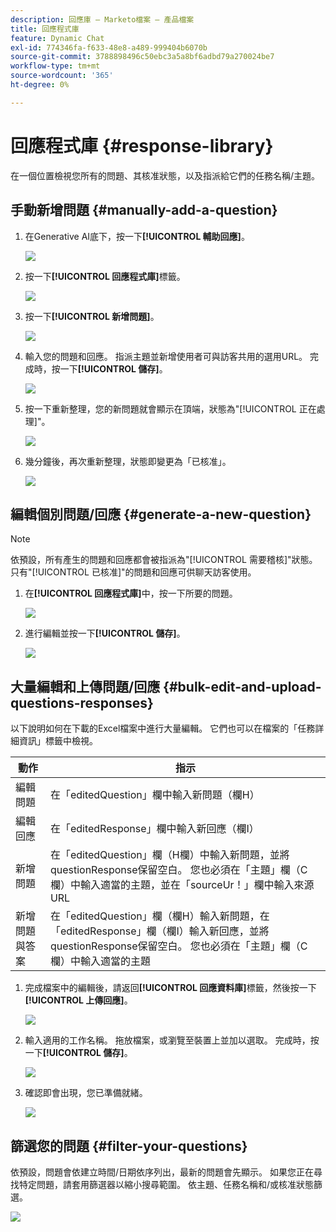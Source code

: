 ```yaml
---
description: 回應庫 — Marketo檔案 — 產品檔案
title: 回應程式庫
feature: Dynamic Chat
exl-id: 774346fa-f633-48e8-a489-999404b6070b
source-git-commit: 3788898496c50ebc3a5a8bf6adbd79a270024be7
workflow-type: tm+mt
source-wordcount: '365'
ht-degree: 0%

---
```


# 回應程式庫 {#response-library}

在一個位置檢視您所有的問題、其核准狀態，以及指派給它們的任務名稱/主題。

## 手動新增問題 {#manually-add-a-question}

1. 在Generative AI底下，按一下&#x200B;**[!UICONTROL 輔助回應]**。

   ![](assets/response-library-1.png)

1. 按一下&#x200B;**[!UICONTROL 回應程式庫]**&#x200B;標籤。

   ![](assets/response-library-2.png)

1. 按一下&#x200B;**[!UICONTROL 新增問題]**。

   ![](assets/response-library-3.png)

1. 輸入您的問題和回應。 指派主題並新增使用者可與訪客共用的選用URL。 完成時，按一下&#x200B;**[!UICONTROL 儲存]**。

   ![](assets/response-library-4.png)

1. 按一下重新整理，您的新問題就會顯示在頂端，狀態為&quot;[!UICONTROL 正在處理]&quot;。

   ![](assets/response-library-5.png)

1. 幾分鐘後，再次重新整理，狀態即變更為「已核准」。

   ![](assets/response-library-6.png)

## 編輯個別問題/回應 {#generate-a-new-question}

>[!NOTE]
>
>依預設，所有產生的問題和回應都會被指派為&quot;[!UICONTROL 需要稽核]&quot;狀態。 只有&quot;[!UICONTROL 已核准]&quot;的問題和回應可供聊天訪客使用。

1. 在&#x200B;**[!UICONTROL 回應程式庫]**&#x200B;中，按一下所要的問題。

   ![](assets/response-library-7.png)

1. 進行編輯並按一下&#x200B;**[!UICONTROL 儲存]**。

   ![](assets/response-library-8.png)

## 大量編輯和上傳問題/回應 {#bulk-edit-and-upload-questions-responses}

以下說明如何在下載的Excel檔案中進行大量編輯。 它們也可以在檔案的「任務詳細資訊」標籤中檢視。

<table>
<thead>
  <tr>
    <th>動作</th>
    <th>指示</th>
  </tr>
</thead>
<tbody>
  <tr>
    <td>編輯問題</td>
    <td>在「editedQuestion」欄中輸入新問題（欄H）</td>
  </tr>
  <tr>
    <td>編輯回應</td>
    <td>在「editedResponse」欄中輸入新回應（欄I）</td>
  </tr>
  <tr>
    <td>新增問題</td>
    <td>在「editedQuestion」欄（H欄）中輸入新問題，並將questionResponse保留空白。 您也必須在「主題」欄（C欄）中輸入適當的主題，並在「sourceUr！」欄中輸入來源URL</td>
  </tr>
  <tr>
    <td>新增問題與答案</td>
    <td>在「editedQuestion」欄（欄H）輸入新問題，在「editedResponse」欄（欄I）輸入新回應，並將questionResponse保留空白。 您也必須在「主題」欄（C欄）中輸入適當的主題</td>
  </tr>
</tbody>
</table>

1. 完成檔案中的編輯後，請返回&#x200B;**[!UICONTROL 回應資料庫]**&#x200B;標籤，然後按一下&#x200B;**[!UICONTROL 上傳回應]**。

   ![](assets/response-library-9.png)

1. 輸入適用的工作名稱。 拖放檔案，或瀏覽至裝置上並加以選取。 完成時，按一下&#x200B;**[!UICONTROL 儲存]**。

   ![](assets/response-library-10.png)

1. 確認即會出現，您已準備就緒。

   ![](assets/response-library-11.png)

## 篩選您的問題 {#filter-your-questions}

依預設，問題會依建立時間/日期依序列出，最新的問題會先顯示。 如果您正在尋找特定問題，請套用篩選器以縮小搜尋範圍。 依主題、任務名稱和/或核准狀態篩選。

![](assets/response-library-12.png)
